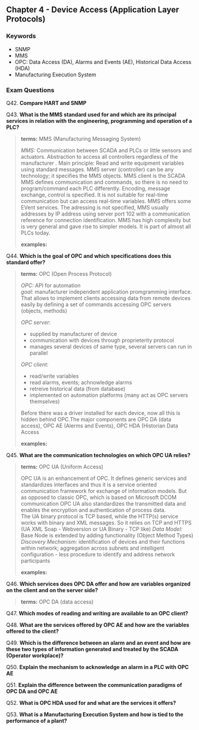 ## Chapter 4 - Device Access (Application Layer Protocols)

### Keywords

* SNMP
* MMS
* OPC: Data Access (DA), Alarms and Events (AE), Historical Data Access (HDA)
* Manufacturing Execution System

### Exam Questions

Q42. **Compare HART and SNMP**

Q43. **What is the MMS standard used for and which are its principal services in relation with the engineering, programming and operation of a PLC?**

>**terms:** MMS (Manufacturing Messaging System)
>
>*MMS:* Communication between SCADA and PLCs or little sensors and actuators. Abstraction to access all controllers regardless of the manufacturer . Main principle: Read and write equipment variables using standard messages.
>MMS server (controller) can be any technology; it specifies the MMS objects. MMS client is the SCADA  
>MMS defines communication and commands, so there is no need to program/command each PLC differently. Encoding, message exchange, control is specified. It is not suitable for real-time communication but can access real-time variables. MMS offers some EVent services. The adressing is not specified, MMS usually addresses by IP address using server port 102 with a communication reference for connection identification. MMS has high complexity but is very general and gave rise to simpler models. It is part of almost all PLCs today.
>
>**examples:**

Q44. **Which is the goal of OPC and which specifications does this standard offer?**

>**terms:** OPC (Open Process Protocol)
>
>*OPC:* API for automation  
>*goal:* manufacturer independent application promgramming interface.
>That allows to implement clients accessing data from remote devices easily by defining a set of commands  accessing OPC servers (objects, methods)  
>
>*OPC server:* 
> * supplied by manufacturer of device 
> * communication with devices through proprieterity protocol
> * manages several devices of same type, several servers can run in parallel
>
>*OPC client:*
> * read/write variables
> * read alarms, events; achnowledge alarms
> * retreive historical data (from database)
> * implemented on automation platforms (many act as OPC servers themselves)
>
>Before there was a driver installed for each device, now all this is hidden behind OPC.The major components are OPC DA (data access), OPC AE (Alerms and Events), OPC HDA (Historian Data Access
>
>**examples:**

Q45. **What are the communication technologies on which OPC UA relies?**

>**terms:** OPC UA (Uniform Access)
>
>OPC UA is an enhancement of OPC. It defines generic services and standardizes interfaces and thus it is a service oriented communication framework for exchange of information models. But as opposed to classic OPC, which is based on Microsoft DCOM communication OPC UA also standardizes the transmitted data and enables the encryption and authentication of process data.   
>The UA binary protocol is TCP based, while the HTTP(s) service works with binary and XML messages. So it relies on TCP and HTTPS (UA XML Soap - Webversion or UA Binary - TCP like)
>*Data Model:* Base Node is extended by adding functionality (Object Method Types)  
>*Discovery Mechanism:* identification of devices and their functions within network; aggregation across subnets and intelligent configuration -  less procedure to identify and address network participants
>
>**examples:**  

Q46. **Which services does OPC DA offer and how are variables organized on the client and on the server side?**

>**terms:** OPC DA (data access)
>
>
>
>

Q47. **Which modes of reading and writing are available to an OPC client?**

Q48. **What are the services offered by OPC AE and how are the variables offered to the client?**

Q49. **Which is the difference between an alarm and an event and how are these two types of information generated and treated by the SCADA (Operator workplace)?**

Q50. **Explain the mechanism to acknowledge an alarm in a PLC with OPC AE**

Q51. **Explain the difference between the communication paradigms of OPC DA and OPC AE**

Q52. **What is OPC HDA used for and what are the services it offers?**

Q53. **What is a Manufacturing Execution System and how is tied to the performance of a plant?**



